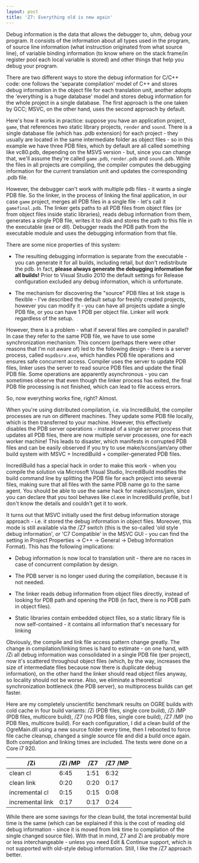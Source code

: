 ```yaml
---
layout: post
title: 'Z7: Everything old is new again'
---
```


Debug information is the data that allows the debugger to, uhm, debug your program. It consists of the information about all types used in the program, of source line information (what instruction originated from what source line), of variable binding information (to know where on the stack frame/in register pool each local variable is stored) and other things that help you debug your program.

There are two different ways to store the debug information for C/C++ code: one follows the 'separate compilation' model of C++ and stores debug information in the object file for each translation unit, another adopts the 'everything is a huge database' model and stores debug information for the whole project in a single database. The first approach is the one taken by GCC; MSVC, on the other hand, uses the second approach by default.

Here's how it works in practice: suppose you have an application project, `game`, that references two static library projects, `render` and `sound`. There is a single database file (which has .pdb extension) for each project - they usually are located in the same intermediate folder as object files - so in this example we have three PDB files, which by default are all called something like vc80.pdb, depending on the MSVS version - but, since you can change that, we'll assume they're called `game.pdb`, `render.pdb` and `sound.pdb`. While the files in all projects are compiling, the compiler computes the debugging information for the current translation unit and updates the corresponding .pdb file.

However, the debugger can't work with multiple pdb files - it wants a single PDB file. So the linker, in the process of linking the final application, in our case `game` project, merges all PDB files in a single file - let's call it `gamefinal.pdb`. The linker gets paths to all PDB files from object files (or from object files inside static libraries), reads debug information from them, generates a single PDB file, writes it to disk and stores the path to this file in the executable (exe or dll). Debugger reads the PDB path from the executable module and uses the debugging information from that file.

There are some nice properties of this system:

* The resulting debugging information is separate from the executable - you can generate it for all builds, including retail, but don't redistribute the pdb. In fact, **please always generate the debugging information for all builds!** Prior to Visual Studio 2010 the default settings for Release configuration excluded any debug information, which is unfortunate.

* The mechanism for discovering the "source" PDB files at link stage is flexible - I've described the default setup for freshly created projects, however you can modify it - you can have all projects update a single PDB file, or you can have 1 PDB per object file. Linker will work regardless of the setup.

However, there is a problem - what if several files are compiled in parallel? In case they refer to the same PDB file, we have to use some synchronization mechanism. This concern (perhaps there were other reasons that I'm not aware of) led to the following design - there is a server process, called `mspdbsrv.exe`, which handles PDB file operations and ensures safe concurrent access. Compiler uses the server to update PDB files, linker uses the server to read source PDB files and update the final PDB file. Some operations are apparently asynchronous - you can sometimes observe that even though the linker process has exited, the final PDB file processing is not finished, which can lead to file access errors.

So, now everything works fine, right? Almost.

When you're using distributed compilation, i.e. via IncrediBuild, the compiler processes are run on different machines. They update some PDB file locally, which is then transferred to your machine. However, this effectively disables the PDB server operations - instead of a single server process that updates all PDB files, there are now multiple server processes, one for each worker machine! This leads to disaster, which manifests in corrupted PDB files and can be easily observed if you try to use make/scons/jam/any other build system with MSVC + IncrediBuild + compiler-generated PDB files.

IncrediBuild has a special hack in order to make this work - when you compile the solution via Microsoft Visual Studio, IncrediBuild modifies the build command line by splitting the PDB file for each project into several files, making sure that all files with the same PDB name go to the same agent. You should be able to use the same hack for make/scons/jam, since you can declare that you tool behaves like cl.exe in IncrediBuild profile, but I don't know the details and couldn't get it to work.

It turns out that MSVC initially used the first debug information storage approach - i.e. it stored the debug information in object files. Moreover, this mode is still available via the /Z7 switch (this is the so-called 'old style debug information', or 'C7 Compatible' in the MSVC GUI - you can find the setting in Project Properties -> C++ -> General -> Debug Information Format). This has the following implications:

* Debug information is now local to translation unit - there are no races in case of concurrent compilation by design.

* The PDB server is no longer used during the compilation, because it is not needed.

* The linker reads debug information from object files directly, instead of looking for PDB path and opening the PDB (in fact, there is no PDB path in object files).

* Static libraries contain embedded object files, so a static library file is now self-contained - it contains all information that's necessary for linking

Obviously, the compile and link file access pattern change greatly. The change in compilation/linking times is hard to estimate - on one hand, with /Zi all debug information was consolidated in a single PDB file (per project), now it's scattered throughout object files (which, by the way, increases the size of intermediate files because now there is duplicate debug information), on the other hand the linker should read object files anyway, so locality should not be worse. Also, we eliminate a theoretical synchronization bottleneck (the PDB server), so multiprocess builds can get faster.

Here are my completely unscientific benchmark results on OGRE builds with cold cache in four build variants: /Zi (PDB files, single core build), /Zi /MP (PDB files, multicore build), /Z7 (no PDB files, single core build), /Z7 /MP (no PDB files, multicore build). For each configuration, I did a clean build of the OgreMain.dll using a new source folder every time, then I rebooted to force file cache cleanup, changed a single source file and did a build once again. Both compilation and linking times are included. The tests were done on a Core i7 920.

| /Zi | /Zi /MP | /Z7 | /Z7 /MP |
|-----|---------|-----|---------|
| clean cl | 6:45 | 1:51 | 6:32 | 1:32 |
| clean link | 0:20 | 0:20 | 0:17 | 0:17 |
| incremental cl | 0:15 | 0:15 | 0:08 | 0:08 |
| incremental link | 0:17 | 0:17 | 0:24 | 0:24 |

While there are some savings for the clean build, the total incremental build time is the same (which can be explained if this is the cost of reading old debug information - since it is moved from link time to compilation of the single changed source file). With that in mind, Z7 and Zi are probably more or less interchangeable - unless you need Edit & Continue support, which is not supported with old-style debug information. Still, I like the /Z7 approach better.
